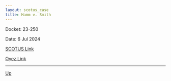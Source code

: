 ```yaml
---
layout: scotus_case
title: Hamm v. Smith
---
```


Docket: 23-250

Date: 6 Jul 2024

[SCOTUS Link](https://www.supremecourt.gov/opinions/23pdf/602us1r30_g3bi.pdf)

[Oyez Link](https://www.oyez.org/cases/2024/23-250)

---

[Up](./README.md)